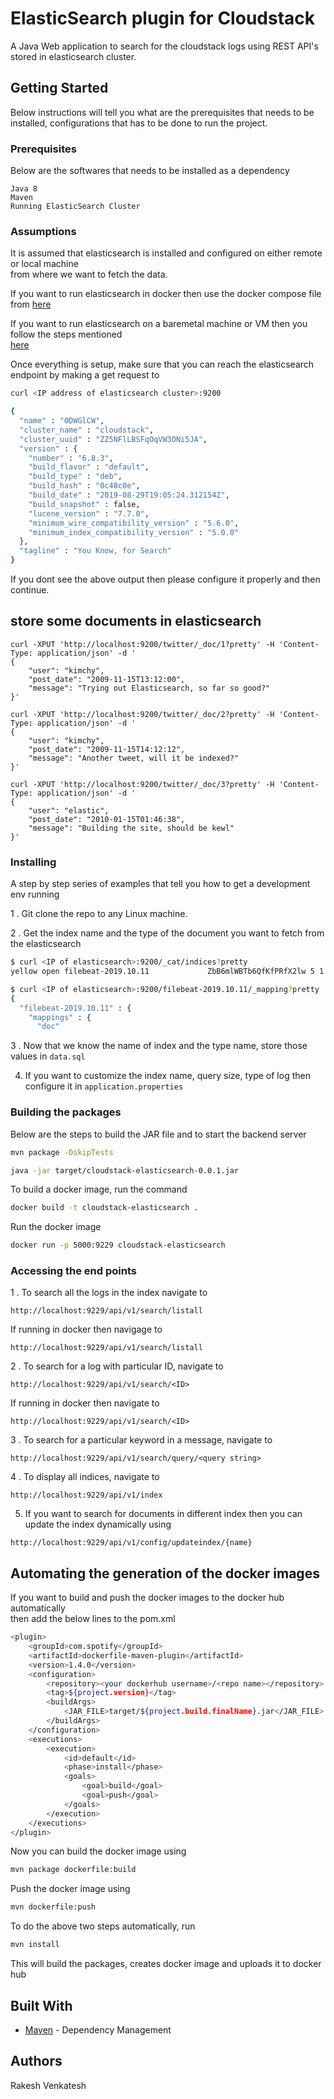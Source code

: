 # ElasticSearch plugin for Cloudstack

A Java Web application to search for the cloudstack logs using REST API's stored in elasticsearch cluster.

## Getting Started

Below instructions will tell you what are the prerequisites that
needs to be installed, configurations that has to be done to run the project.

### Prerequisites

Below are the softwares that needs to be installed as a dependency

```
Java 8
Maven
Running ElasticSearch Cluster
```

### Assumptions

It is assumed that elasticsearch is installed and configured on either remote or local machine\
from where we want to fetch the data.

If you want to run elasticsearch in docker then use the docker compose file from [here](https://github.com/ravening/dev_setup/blob/master/elasticsearch/docker-compose.yml)

If you want to run elasticsearch on a baremetal machine or VM then you follow the steps mentioned\
[here](https://www.digitalocean.com/community/tutorials/how-to-install-elasticsearch-logstash-and-kibana-elastic-stack-on-ubuntu-18-04)

Once everything is setup, make sure that you can reach the elasticsearch endpoint by making a get request to

```bash
curl <IP address of elasticsearch cluster>:9200

{
  "name" : "0DWGlCW",
  "cluster_name" : "cloudstack",
  "cluster_uuid" : "ZZ5NFlLBSFqOqVW3ONi5JA",
  "version" : {
    "number" : "6.8.3",
    "build_flavor" : "default",
    "build_type" : "deb",
    "build_hash" : "0c48c0e",
    "build_date" : "2019-08-29T19:05:24.312154Z",
    "build_snapshot" : false,
    "lucene_version" : "7.7.0",
    "minimum_wire_compatibility_version" : "5.6.0",
    "minimum_index_compatibility_version" : "5.0.0"
  },
  "tagline" : "You Know, for Search"
}
```

If you dont see the above output then please configure it properly and then continue.

## store some documents in elasticsearch
```
curl -XPUT 'http://localhost:9200/twitter/_doc/1?pretty' -H 'Content-Type: application/json' -d '
{
    "user": "kimchy",
    "post_date": "2009-11-15T13:12:00",
    "message": "Trying out Elasticsearch, so far so good?"
}'

curl -XPUT 'http://localhost:9200/twitter/_doc/2?pretty' -H 'Content-Type: application/json' -d '
{
    "user": "kimchy",
    "post_date": "2009-11-15T14:12:12",
    "message": "Another tweet, will it be indexed?"
}'

curl -XPUT 'http://localhost:9200/twitter/_doc/3?pretty' -H 'Content-Type: application/json' -d '
{
    "user": "elastic",
    "post_date": "2010-01-15T01:46:38",
    "message": "Building the site, should be kewl"
}'
```

### Installing

A step by step series of examples that tell you how to get a development env running

1 . Git clone the repo to any Linux machine.

2 . Get the index name and the type of the document you want to fetch from the elasticsearch
```bash
$ curl <IP of elasticsearch>:9200/_cat/indices?pretty
yellow open filebeat-2019.10.11             ZbB6mlWBTb6QfKfPRfX2lw 5 1 1737458   0 550.5mb 550.5mb
```

```bash
$ curl <IP of elasticsearch>:9200/filebeat-2019.10.11/_mapping?pretty
{
  "filebeat-2019.10.11" : {
    "mappings" : {
      "doc"
```

3 . Now that we know the name of index and the type name, store those values in ```data.sql```

4. If you want to customize the index name, query size, type of log then configure it in `application.properties`

### Building the packages

Below are the steps to build the JAR file and to start the backend server

```bash
mvn package -DskipTests

java -jar target/cloudstack-elasticsearch-0.0.1.jar
```

To build a docker image, run the command
```bash
docker build -t cloudstack-elasticsearch .
```

Run the docker image
```bash
docker run -p 5000:9229 cloudstack-elasticsearch
```

### Accessing the end points

1 . To search all the logs in the index navigate to
```http request
http://localhost:9229/api/v1/search/listall
```

If running in docker then navigage to
```http request
http://localhost:9229/api/v1/search/listall
```

2 . To search for a log with particular ID, navigate to
```http request
http://localhost:9229/api/v1/search/<ID>
```

If running in docker then navigate to
```http request
http://localhost:9229/api/v1/search/<ID>
```

3 . To search for a particular keyword in a message, navigate to
```http request
http://localhost:9229/api/v1/search/query/<query string>
```

4 . To display all indices, navigate to
```http request
http://localhost:9229/api/v1/index
```

5. If you want to search for documents in different index then you can update the index dynamically using
```
http://localhost:9229/api/v1/config/updateindex/{name}
```

## Automating the generation of the docker images
If you want to build and push the docker images to the docker hub automatically\
then add the below lines to the pom.xml

```bash
<plugin>
	<groupId>com.spotify</groupId>
	<artifactId>dockerfile-maven-plugin</artifactId>
	<version>1.4.0</version>
	<configuration>
		<repository><your dockerhub username>/<repo name></repository>
		<tag>${project.version}</tag>
		<buildArgs>
			<JAR_FILE>target/${project.build.finalName}.jar</JAR_FILE>
		</buildArgs>
	</configuration>
	<executions>
		<execution>
			<id>default</id>
			<phase>install</phase>
			<goals>
				<goal>build</goal>
				<goal>push</goal>
			</goals>
		</execution>
	</executions>
</plugin>
```

Now you can build the docker image using
```bash
mvn package dockerfile:build
```

Push the docker image using
```bash
mvn dockerfile:push
```

To do the above two steps automatically, run
```bash
mvn install
```

This will build the packages, creates docker image and uploads it to docker hub

## Built With

* [Maven](https://maven.apache.org/) - Dependency Management


## Authors
Rakesh Venkatesh
